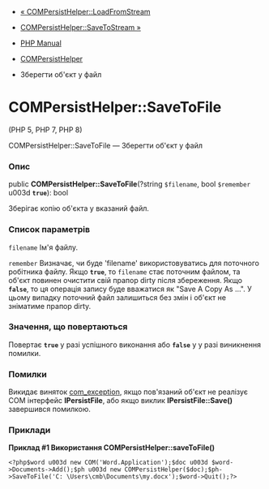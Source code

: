 - [«
COMPersistHelper::LoadFromStream](compersisthelper.loadfromstream.md)
- [COMPersistHelper::SaveToStream
»](compersisthelper.savetostream.md)

- [PHP Manual](index.md)
- [COMPersistHelper](class.compersisthelper.md)
- Зберегти об'єкт у файл

# COMPersistHelper::SaveToFile

(PHP 5, PHP 7, PHP 8)

COMPersistHelper::SaveToFile — Зберегти об'єкт у файл

### Опис

public **COMPersistHelper::SaveToFile**(?string `$filename`, bool
`$remember` u003d **`true`**): bool

Зберігає копію об'єкта у вказаний файл.

### Список параметрів

`filename`
Ім'я файлу.

`remember`
Визначає, чи буде 'filename' використовуватись для поточного робітника
файлу. Якщо **`true`**, то `filename` стає поточним файлом, та
об'єкт повинен очистити свій прапор dirty після збереження. Якщо
**`false`**, то ця операція запису буде вважатися як "Save A Copy As
...". У цьому випадку поточний файл залишиться без змін і об'єкт не
зніматиме прапор dirty.

### Значення, що повертаються

Повертає **`true`** у разі успішного виконання або **`false`** у
у разі виникнення помилки.

### Помилки

Викидає виняток [com_exception](class.com-exception.md), якщо
пов'язаний об'єкт не реалізує COM інтерфейс **IPersistFile**, або якщо
виклик **IPersistFile::Save()** завершився помилкою.

### Приклади

**Приклад #1 Використання **COMPersistHelper::saveToFile()****

` <?php$word u003d new COM('Word.Application');$doc u003d $word->Documents->Add();$ph u003d new COMPersistHelper($doc);$ph->SaveToFile('C: \Users\cmb\Documents\my.docx');$word->Quit();?> `
